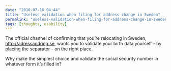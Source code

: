 ```yaml
---
date: "2010-07-16 04:44"
title: "Useless validation when filing for address change in Sweden"
permalink: "useless-validation-when-filing-for-address-change-in-sweden"
tags: [thoughts, usability]
---
```


The official channel of confirming that you’re relocating in Sweden, <a href="http://adressandring.se">http://adressandring.se</a>, wants you to validate your birth data yourself - by placing the separator <em>-</em> on the right place.

Why make the simplest choice and validate the social security number in whatever form it’s filled in?
